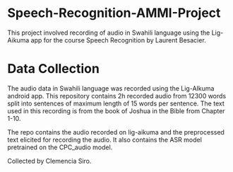 # Speech-Recognition-AMMI-Project
This project involved recording of audio in Swahili language using the Lig-Aikuma app for the course Speech Recognition by Laurent Besacier.

# Data Collection
The audio data in Swahili language was recorded using the Lig-AIkuma android app. This repository contains 2h recorded audio from 12300 words split into sentences of maximum length of 15 words per sentence.
The text used in this recording is from the book of Joshua in the Bible from Chapter 1-10.

The repo contains the audio recorded on lig-aikuma and the preprocessed text elicited for recording the audio. It also contains the ASR model pretrained on the CPC_audio model.

Collected by Clemencia Siro.




